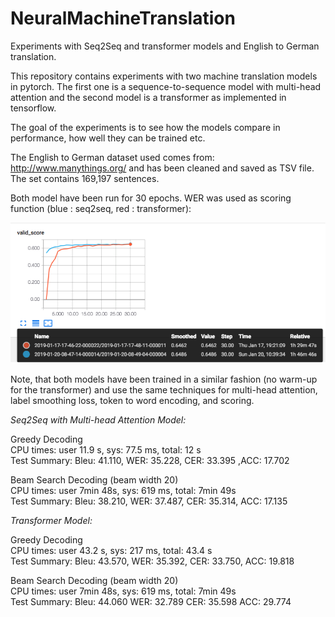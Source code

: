 # NeuralMachineTranslation
Experiments with Seq2Seq and transformer models and English to German translation.

This repository contains experiments with two machine translation models in pytorch. The first one is a sequence-to-sequence model with multi-head attention and the second model is a transformer as implemented in tensorflow.

The goal of the experiments is to see how the models compare in performance, how well they can be trained etc.

The English to German dataset used comes from: <a href='http://www.manythings.org/'>http://www.manythings.org/</a> and has been cleaned and saved as TSV file. The set contains 169,197 sentences.

Both model have been run for 30 epochs. WER was used as scoring function (blue : seq2seq, red : transformer):
 
![Alt text](valid_scores.png?raw=true "")

Note, that both models have been trained in a similar fashion (no warm-up for the transformer) and use the same techniques for multi-head attention, label smoothing loss, token to word encoding, and scoring.

<i>Seq2Seq with Multi-head Attention Model:</i>

  Greedy Decoding<br>
  CPU times: user 11.9 s, sys: 77.5 ms, total: 12 s<br>
  Test Summary:   Bleu: 41.110, WER:  35.228, CER:  33.395 ,ACC:  17.702

  Beam Search Decoding (beam width 20)<br>
  CPU times: user 7min 48s, sys: 619 ms, total: 7min 49s <br>
  Test Summary:  Bleu: 38.210, WER:  37.487, CER:  35.314, ACC:  17.135

<i>Transformer Model:</i>

  Greedy Decoding<br>
  CPU times: user 43.2 s, sys: 217 ms, total: 43.4 s<br>
  Test Summary:  Bleu: 43.570, WER:  35.392, CER:  33.750, ACC:  19.818<br>

  Beam Search Decoding (beam width 20)<br>
  CPU times: user 7min 48s, sys: 619 ms, total: 7min 49s <br>
  Test Summary:  Bleu: 44.060 WER:  32.789 CER:  35.598 ACC:  29.774<br>
